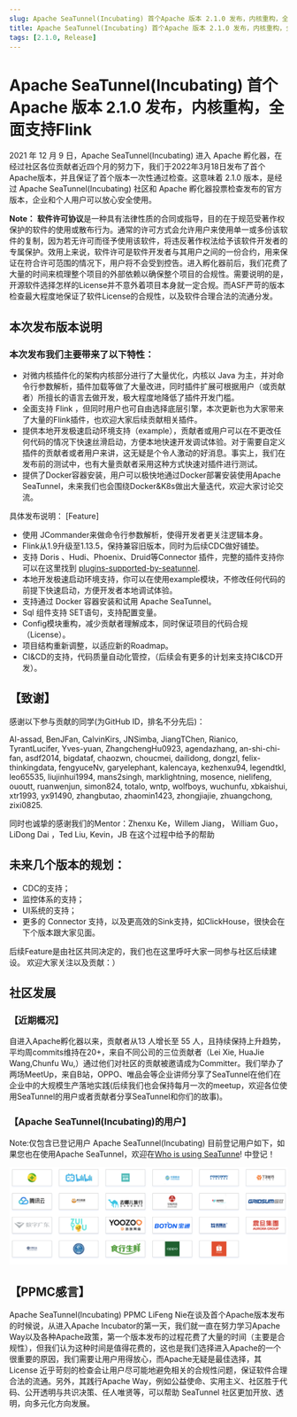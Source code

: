 ```yaml
---
slug: Apache SeaTunnel(Incubating) 首个Apache 版本 2.1.0 发布，内核重构，全面支持Flink
title: Apache SeaTunnel(Incubating) 首个Apache 版本 2.1.0 发布，内核重构，全面支持Flink
tags: [2.1.0, Release]
---
```

# Apache SeaTunnel(Incubating) 首个Apache 版本 2.1.0 发布，内核重构，全面支持Flink
 
2021 年 12 月 9 日，Apache SeaTunnel(Incubating) 进入 Apache 孵化器，在经过社区各位贡献者近四个月的努力下，我们于2022年3月18日发布了首个Apache版本，并且保证了首个版本一次性通过检查。这意味着 2.1.0 版本，是经过 Apache SeaTunnel(Incubating) 社区和 Apache 孵化器投票检查发布的官方版本，企业和个人用户可以放心安全使用。

**Note：** **软件许可协议**是一种具有法律性质的合同或指导，目的在于规范受著作权保护的软件的使用或散布行为。通常的许可方式会允许用户来使用单一或多份该软件的复制，因为若无许可而径予使用该软件，将违反著作权法给予该软件开发者的专属保护。效用上来说，软件许可是软件开发者与其用户之间的一份合约，用来保证在符合许可范围的情况下，用户将不会受到控告。进入孵化器前后，我们花费了大量的时间来梳理整个项目的外部依赖以确保整个项目的合规性。需要说明的是，开源软件选择怎样的License并不意外着项目本身就一定合规。而ASF严苛的版本检查最大程度地保证了软件License的合规性，以及软件合理合法的流通分发。
## 本次发布版本说明
### 本次发布我们主要带来了以下特性：
* 对微内核插件化的架构内核部分进行了大量优化，内核以 Java 为主，并对命令行参数解析，插件加载等做了大量改进，同时插件扩展可根据用户（或贡献者）所擅长的语言去做开发，极大程度地降低了插件开发门槛。
* 全面支持 Flink ，但同时用户也可自由选择底层引擎，本次更新也为大家带来了大量的Flink插件，也欢迎大家后续贡献相关插件。
* 提供本地开发极速启动环境支持（example），贡献者或用户可以在不更改任何代码的情况下快速丝滑启动，方便本地快速开发调试体验。对于需要自定义插件的贡献者或者用户来讲，这无疑是个令人激动的好消息。事实上，我们在发布前的测试中，也有大量贡献者采用这种方式快速对插件进行测试。
* 提供了Docker容器安装，用户可以极快地通过Docker部署安装使用Apache SeaTunnel，未来我们也会围绕Docker&K8s做出大量迭代，欢迎大家讨论交流。
 
 
具体发布说明：
[Feature]
* 使用 JCommander来做命令行参数解析，使得开发者更关注逻辑本身。
* Flink从1.9升级至1.13.5，保持兼容旧版本，同时为后续CDC做好铺垫。
* 支持 Doris 、Hudi、Phoenix、Druid等Connector 插件，完整的插件支持你可以在这里找到  [plugins-supported-by-seatunnel]([https://github.com/apache/incubator-seatunnel#plugins-supported-by-seatunnel](https://github.com/apache/incubator-seatunnel#plugins-supported-by-seatunnel)).
* 本地开发极速启动环境支持，你可以在使用example模块，不修改任何代码的前提下快速启动，方便开发者本地调试体验。
* 支持通过 Docker 容器安装和试用 Apache SeaTunnel。
* Sql 组件支持 SET语句，支持配置变量。
* Config模块重构，减少贡献者理解成本，同时保证项目的代码合规（License）。
* 项目结构重新调整，以适应新的Roadmap。
* CI&CD的支持，代码质量自动化管控，（后续会有更多的计划来支持CI&CD开发）。
 
## 【致谢】
感谢以下参与贡献的同学(为GitHub ID，排名不分先后)：
 
Al-assad, BenJFan, CalvinKirs, JNSimba, JiangTChen, Rianico, TyrantLucifer, Yves-yuan, ZhangchengHu0923, agendazhang, an-shi-chi-fan, asdf2014, bigdataf, chaozwn, choucmei, dailidong, dongzl, felix-thinkingdata, fengyuceNv, garyelephant, kalencaya, kezhenxu94, legendtkl, leo65535, liujinhui1994, mans2singh, marklightning, mosence, nielifeng, ououtt, ruanwenjun, simon824, totalo, wntp, wolfboys, wuchunfu, xbkaishui, xtr1993, yx91490, zhangbutao, zhaomin1423, zhongjiajie, zhuangchong, zixi0825.
 
同时也诚挚的感谢我们的Mentor：Zhenxu Ke，Willem Jiang， William Guo，LiDong Dai ，Ted Liu, Kevin，JB 在这个过程中给予的帮助
## 未来几个版本的规划：
* CDC的支持；
* 监控体系的支持；
* UI系统的支持；
* 更多的 Connector 支持，以及更高效的Sink支持，如ClickHouse，很快会在下个版本跟大家见面。
 
后续Feature是由社区共同决定的，我们也在这里呼吁大家一同参与社区后续建设。
欢迎大家关注以及贡献：）
 
## 社区发展
### 【近期概况】
自进入Apache孵化器以来，贡献者从13 人增长至 55 人，且持续保持上升趋势，平均周commits维持在20+，来自不同公司的三位贡献者（Lei Xie, HuaJie Wang,Chunfu Wu,）通过他们对社区的贡献被邀请成为Committer。我们举办了两场MeetUp，来自B站，OPPO、唯品会等企业讲师分享了SeaTunnel在他们在企业中的大规模生产落地实践(后续我们也会保持每月一次的meetup，欢迎各位使用SeaTunnel的用户或者贡献者分享SeaTunnel和你们的故事)。
### 【Apache SeaTunnel(Incubating)的用户】
Note:仅包含已登记用户
Apache SeaTunnel(Incubating) 目前登记用户如下，如果您也在使用Apache SeaTunnel，欢迎在[Who is using SeaTunne](https://github.com/apache/incubator-seatunnel/issues/686)! 中登记！
 <div align=center>

<img src="/static/image/20220321/1.png"/>

</div>

 
## 【PPMC感言】
Apache SeaTunnel(Incubating) PPMC LiFeng Nie在谈及首个Apache版本发布的时候说，从进入Apache Incubator的第一天，我们就一直在努力学习Apache Way以及各种Apache政策，第一个版本发布的过程花费了大量的时间（主要是合规性），但我们认为这种时间是值得花费的，这也是我们选择进入Apache的一个很重要的原因，我们需要让用户用得放心，而Apache无疑是最佳选择，其 License 近乎苛刻的检查会让用户尽可能地避免相关的合规性问题，保证软件合理合法的流通。另外，其践行Apache Way，例如公益使命、实用主义、社区胜于代码、公开透明与共识决策、任人唯贤等，可以帮助 SeaTunnel 社区更加开放、透明，向多元化方向发展。
 